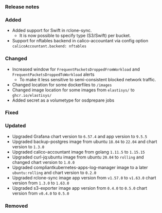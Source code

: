 ### Release notes

### Added

- Added support for Swift in rclone-sync.
  - It is now possible to specify type (S3/Swift) per bucket.
- Support for nftables backend in calico-accountant via config option `calicoAccountant.backend: nftables`

### Changed

- Increased window for `FrequentPacketsDroppedFromWorkload` and `FrequentPacketsDroppedToWorkload` alerts
  - To make it less sensitive to semi-consistent blocked network traffic.
- Changed location for some dockerfiles to `/images`
- Changed image location for some images from `elastisys/` to `ghcr.io/elastisys/`
- Added secret as a volumetype for osdprepare jobs

### Fixed

### Updated

- Upgraded Grafana chart version to `6.57.4` and app version to `9.5.5`
- Upgraded backup-postgres image from ubuntu `18.04` to `22.04` and chart version to `1.3.0`
- Upgraded calico-accountant image from golang `1.11.5` to `1.15.15`
- Upgraded curl-jq:ubuntu image from ubuntu `20.04` to `rolling` and changed chart version to `1.0.0`
- Upgraded compliantkubernetes-apps-log-manager image to a later `ubuntu:rolling` and chart version to `0.2.0`
- Upgraded rclone-sync image app version from `v1.57.0` to `v1.63.0` chart version from `1.3.0` to `1.63.0`
- Upgraded s3-exporter image app version from `0.4.0` to `0.5.0` chart version from `v0.4.0` to `0.5.0`

### Removed
